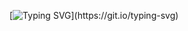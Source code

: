 [![Typing SVG](https://readme-typing-svg.herokuapp.com/?color=00008b&size=35&center=true&vCenter=true&width=1000&lines=HELLO,+My+name+is+Dener+Schmidt;I'm+29+years+old;I'm+from+Brazil;I+Graduated+Ciência+da+Computação;Be+Welcome!)](https://git.io/typing-svg)
